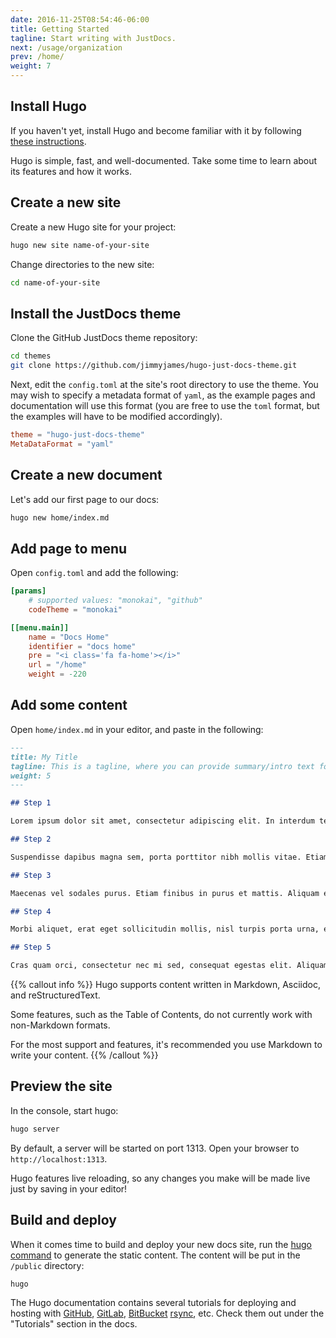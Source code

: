 ```yaml
---
date: 2016-11-25T08:54:46-06:00
title: Getting Started
tagline: Start writing with JustDocs.
next: /usage/organization
prev: /home/
weight: 7
---
```


## Install Hugo

If you haven't yet, install Hugo and become familiar with it by following [these instructions](https://gohugo.io/overview/introduction/).

Hugo is simple, fast, and well-documented.
Take some time to learn about its features and how it works.

## Create a new site

Create a new Hugo site for your project:

```bash
hugo new site name-of-your-site
```

Change directories to the new site:

```bash
cd name-of-your-site
```

## Install the JustDocs theme

Clone the GitHub JustDocs theme repository:

```bash
cd themes
git clone https://github.com/jimmyjames/hugo-just-docs-theme.git
```

Next, edit the `config.toml` at the site's root directory to use the theme.
You may wish to specify a metadata format of `yaml`, as the example pages and documentation will use this format (you are free to use the `toml` format, but the examples will have to be modified accordingly).

```toml
theme = "hugo-just-docs-theme"
MetaDataFormat = "yaml"
```

## Create a new document

Let's add our first page to our docs:

```bash
hugo new home/index.md
```

## Add page to menu

Open `config.toml` and add the following:

```toml
[params]
    # supported values: "monokai", "github"
    codeTheme = "monokai"

[[menu.main]]
    name = "Docs Home"
    identifier = "docs home"
    pre = "<i class='fa fa-home'></i>"
    url = "/home"
    weight = -220
```

## Add some content

Open `home/index.md` in your editor, and paste in the following:

```md
---
title: My Title
tagline: This is a tagline, where you can provide summary/intro text for your readers.
weight: 5
---

## Step 1

Lorem ipsum dolor sit amet, consectetur adipiscing elit. In interdum tellus et lacus egestas, at rutrum justo tincidunt. Donec facilisis enim purus, sit amet mattis mauris sollicitudin non. Nulla id tellus id erat viverra semper. Nulla mollis neque quis lacus viverra, ac posuere mi dictum. Aenean in tellus scelerisque, varius nunc efficitur, commodo velit. Nulla enim dui, vehicula eu ipsum eget, ultrices tincidunt nunc. Curabitur eu nulla et augue cursus luctus. Maecenas finibus dui lobortis laoreet euismod. Praesent nulla leo, dignissim imperdiet dapibus lacinia, auctor sed enim. Aenean in cursus dolor. Fusce ut odio id augue facilisis volutpat. Ut tincidunt metus vel enim auctor, lobortis interdum ligula fermentum.

## Step 2

Suspendisse dapibus magna sem, porta porttitor nibh mollis vitae. Etiam convallis tellus purus, sit amet ornare massa tempus vel. Nunc et leo in nisi aliquet pulvinar. Quisque ultricies at libero eu varius. Suspendisse tempor scelerisque libero eget facilisis. Mauris cursus tortor in arcu bibendum vestibulum. Aenean egestas libero non erat tristique, quis sodales sapien commodo. Suspendisse commodo tellus vitae tellus lacinia varius. Nullam semper orci quis ligula condimentum volutpat. Pellentesque malesuada lectus consequat sapien tristique, nec congue ligula vehicula. Class aptent taciti sociosqu ad litora torquent per conubia nostra, per inceptos himenaeos. Nulla facilisi.

## Step 3

Maecenas vel sodales purus. Etiam finibus in purus et mattis. Aliquam eget ornare ex. Donec tempor orci nec ex gravida mattis. Donec tincidunt blandit ante congue euismod. Cras imperdiet nulla vel nisi condimentum, sed imperdiet justo aliquet. Suspendisse potenti. Mauris scelerisque enim ut felis dictum euismod. Morbi elementum nibh ex, quis iaculis arcu lobortis ut. Duis sapien neque, bibendum ac leo ut, dictum pharetra diam. Duis sed finibus neque, quis semper metus. Donec vel enim sit amet ex pretium finibus ac at velit. Proin aliquam ex sit amet risus consequat viverra. Mauris sodales enim nec urna egestas, a congue odio egestas.

## Step 4

Morbi aliquet, erat eget sollicitudin mollis, nisl turpis porta urna, eget viverra lectus quam id justo. Duis nisi metus, fermentum nec venenatis a, congue a eros. Vivamus euismod sem ac egestas malesuada. Proin interdum nunc at vulputate tempus. Nunc egestas volutpat ante vitae auctor. Nullam in velit tincidunt, dapibus ipsum finibus, consequat sapien. Ut eget elit egestas, vehicula urna vitae, rutrum turpis. Phasellus finibus sit amet velit quis euismod. Quisque sagittis finibus finibus. In convallis mauris non rutrum placerat. Ut venenatis maximus aliquet. Donec sodales, lorem id pharetra luctus, erat ipsum vulputate urna, vel lacinia erat purus vitae mi. Ut vel justo eget elit lobortis fringilla. Vestibulum tincidunt et ex eu condimentum. Nunc volutpat lorem sollicitudin ipsum consequat, quis fringilla elit congue.

## Step 5

Cras quam orci, consectetur nec mi sed, consequat egestas elit. Aliquam id turpis massa. In efficitur elit felis, id tristique tellus finibus vel. Morbi mollis ullamcorper condimentum. Proin porta nibh non mi hendrerit sodales. Praesent neque nulla, tempus quis interdum ac, dictum vitae ligula. Nulla at facilisis arcu. Integer vitae tempus sem. Aliquam ut viverra nisl. Mauris malesuada ipsum eget ligula lacinia, quis convallis lacus commodo. In id cursus elit, non rhoncus justo.

```

{{% callout info %}}
Hugo supports content written in Markdown, Asciidoc, and reStructuredText.

Some features, such as the Table of Contents, do not currently work with non-Markdown formats.

For the most support and features, it's recommended you use Markdown to write your content.
{{% /callout %}}

## Preview the site

In the console, start hugo:

```bash
hugo server
```

By default, a server will be started on port 1313.
Open your browser to `http://localhost:1313`.

Hugo features live reloading, so any changes you make will be made live just by saving in your editor!

## Build and deploy

When it comes time to build and deploy your new docs site, run the [hugo command](https://gohugo.io/commands/hugo/) to generate the static content.
The content will be put in the `/public` directory:

```bash
hugo
```

The Hugo documentation contains several tutorials for deploying and hosting with [GitHub](https://gohugo.io/tutorials/github-pages-blog/), [GitLab](https://gohugo.io/tutorials/hosting-on-gitlab/), [BitBucket](https://gohugo.io/tutorials/hosting-on-bitbucket/) [rsync](https://gohugo.io/tutorials/deployment-with-rsync/), etc.
Check them out under the "Tutorials" section in the docs.
